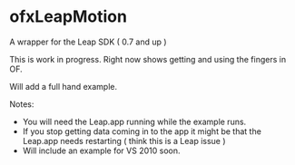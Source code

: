 ofxLeapMotion
=============

A wrapper for the Leap SDK ( 0.7 and up )

This is work in progress. 
Right now shows getting and using the fingers in OF. 

Will add a full hand example. 

Notes:
- You will need the Leap.app running while the example runs.
- If you stop getting data coming in to the app it might be that the Leap.app needs restarting ( think this is a Leap issue )
- Will include an example for VS 2010 soon. 
